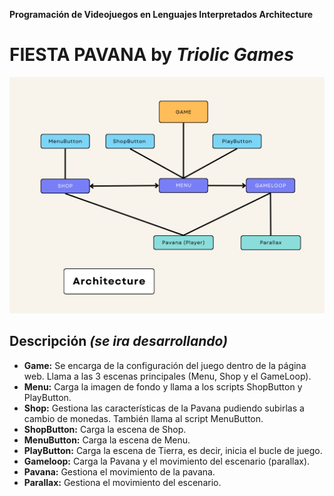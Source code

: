 **Programación de Videojuegos en Lenguajes Interpretados
Architecture**

# FIESTA PAVANA by ***Triolic Games***

![Imagen Arquitectura](https://raw.githubusercontent.com/AgusCDT/FiestaPavana/main/assets/imagenes/otras/Architecture.png)

## Descripción ***(se ira desarrollando)***
- **Game:** Se encarga de la configuración del juego dentro de la página web. Llama a las 3 escenas principales (Menu, Shop y el GameLoop).
- **Menu:** Carga la imagen de fondo y llama a los scripts ShopButton y PlayButton.
- **Shop:** Gestiona las características de la Pavana pudiendo subirlas a cambio de monedas. También llama al script MenuButton.
- **ShopButton:** Carga la escena de Shop.
- **MenuButton:** Carga la escena de Menu.
- **PlayButton:** Carga la escena de Tierra, es decir, inicia el bucle de juego.
- **Gameloop:** Carga la Pavana y el movimiento del escenario (parallax).
- **Pavana:** Gestiona el movimiento de la pavana.
- **Parallax:** Gestiona el movimiento del escenario.

